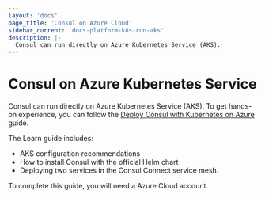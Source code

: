 ```yaml
---
layout: 'docs'
page_title: 'Consul on Azure Cloud'
sidebar_current: 'docs-platform-k8s-run-aks'
description: |-
  Consul can run directly on Azure Kubernetes Service (AKS).
---
```


# Consul on Azure Kubernetes Service

Consul can run directly on Azure Kubernetes Service (AKS). To get hands-on experience, you can follow the [Deploy Consul with Kubernetes on Azure](https://learn.hashicorp.com/consul/kubernetes/azure-k8s?utm_source=consul.io&utm_medium=docs&utm_content=k8s&utm_term=aks) guide.

The Learn guide includes:

- AKS configuration recommendations
- How to install Consul with the official Helm chart
- Deploying two services in the Consul Connect service mesh.

To complete this guide, you will need a Azure Cloud account.
